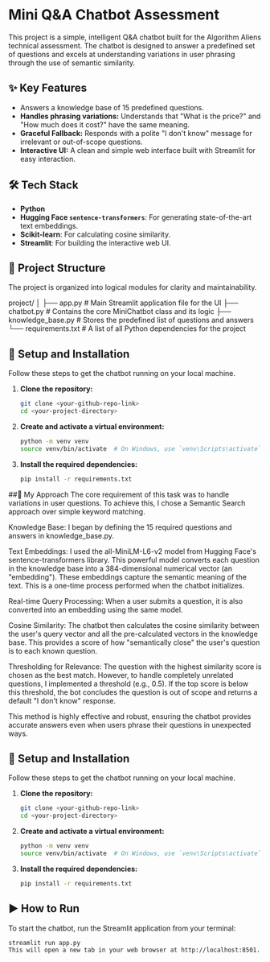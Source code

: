 # Mini Q&A Chatbot Assessment

This project is a simple, intelligent Q&A chatbot built for the Algorithm Aliens technical assessment. The chatbot is designed to answer a predefined set of questions and excels at understanding variations in user phrasing through the use of semantic similarity.

## ✨ Key Features
- Answers a knowledge base of 15 predefined questions.
- **Handles phrasing variations:** Understands that "What is the price?" and "How much does it cost?" have the same meaning.
- **Graceful Fallback:** Responds with a polite "I don't know" message for irrelevant or out-of-scope questions.
- **Interactive UI:** A clean and simple web interface built with Streamlit for easy interaction.

## 🛠️ Tech Stack
- **Python**
- **Hugging Face `sentence-transformers`**: For generating state-of-the-art text embeddings.
- **Scikit-learn**: For calculating cosine similarity.
- **Streamlit**: For building the interactive web UI.

## 📁 Project Structure
The project is organized into logical modules for clarity and maintainability.

project/
│
├── app.py             # Main Streamlit application file for the UI
├── chatbot.py         # Contains the core MiniChatbot class and its logic
├── knowledge_base.py  # Stores the predefined list of questions and answers
└── requirements.txt   # A list of all Python dependencies for the project

## 🚀 Setup and Installation

Follow these steps to get the chatbot running on your local machine.

1.  **Clone the repository:**
    ```bash
    git clone <your-github-repo-link>
    cd <your-project-directory>
    ```

2.  **Create and activate a virtual environment:**
    ```bash
    python -m venv venv
    source venv/bin/activate  # On Windows, use `venv\Scripts\activate`
    ```

3.  **Install the required dependencies:**
    ```bash
    pip install -r requirements.txt
    ```
    
##🧠 My Approach
The core requirement of this task was to handle variations in user questions. To achieve this, I chose a Semantic Search approach over simple keyword matching.

Knowledge Base: I began by defining the 15 required questions and answers in knowledge_base.py.

Text Embeddings: I used the all-MiniLM-L6-v2 model from Hugging Face's sentence-transformers library. This powerful model converts each question in the knowledge base into a 384-dimensional numerical vector (an "embedding"). These embeddings capture the semantic meaning of the text. This is a one-time process performed when the chatbot initializes.

Real-time Query Processing: When a user submits a question, it is also converted into an embedding using the same model.

Cosine Similarity: The chatbot then calculates the cosine similarity between the user's query vector and all the pre-calculated vectors in the knowledge base. This provides a score of how "semantically close" the user's question is to each known question.

Thresholding for Relevance: The question with the highest similarity score is chosen as the best match. However, to handle completely unrelated questions, I implemented a threshold (e.g., 0.5). If the top score is below this threshold, the bot concludes the question is out of scope and returns a default "I don't know" response.

This method is highly effective and robust, ensuring the chatbot provides accurate answers even when users phrase their questions in unexpected ways.

## 🚀 Setup and Installation

Follow these steps to get the chatbot running on your local machine.

1.  **Clone the repository:**
    ```bash
    git clone <your-github-repo-link>
    cd <your-project-directory>
    ```

2.  **Create and activate a virtual environment:**
    ```bash
    python -m venv venv
    source venv/bin/activate  # On Windows, use `venv\Scripts\activate`
    ```

3.  **Install the required dependencies:**
    ```bash
    pip install -r requirements.txt
    ```

## ▶️ How to Run
To start the chatbot, run the Streamlit application from your terminal:
```bash
streamlit run app.py
This will open a new tab in your web browser at http://localhost:8501.







